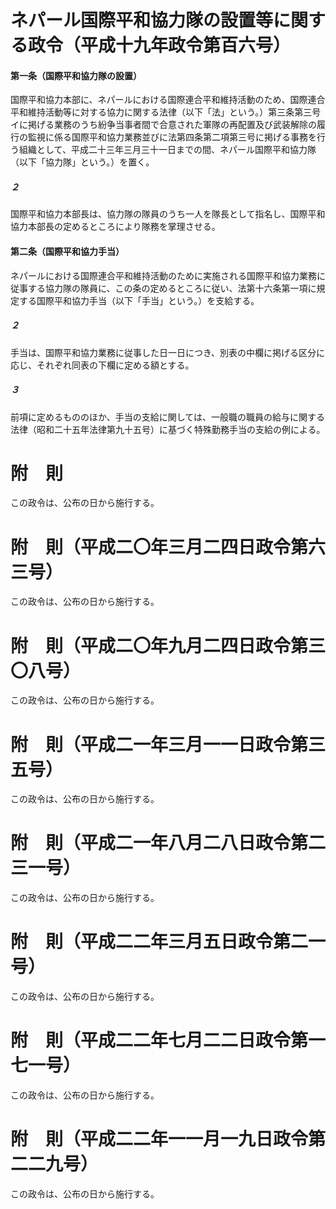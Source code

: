 # ネパール国際平和協力隊の設置等に関する政令（平成十九年政令第百六号）
#### 第一条（国際平和協力隊の設置）
国際平和協力本部に、ネパールにおける国際連合平和維持活動のため、国際連合平和維持活動等に対する協力に関する法律（以下「法」という。）第三条第三号イに掲げる業務のうち紛争当事者間で合意された軍隊の再配置及び武装解除の履行の監視に係る国際平和協力業務並びに法第四条第二項第三号に掲げる事務を行う組織として、平成二十三年三月三十一日までの間、ネパール国際平和協力隊（以下「協力隊」という。）を置く。
##### ２
国際平和協力本部長は、協力隊の隊員のうち一人を隊長として指名し、国際平和協力本部長の定めるところにより隊務を掌理させる。
#### 第二条（国際平和協力手当）
ネパールにおける国際連合平和維持活動のために実施される国際平和協力業務に従事する協力隊の隊員に、この条の定めるところに従い、法第十六条第一項に規定する国際平和協力手当（以下「手当」という。）を支給する。
##### ２
手当は、国際平和協力業務に従事した日一日につき、別表の中欄に掲げる区分に応じ、それぞれ同表の下欄に定める額とする。
##### ３
前項に定めるもののほか、手当の支給に関しては、一般職の職員の給与に関する法律（昭和二十五年法律第九十五号）に基づく特殊勤務手当の支給の例による。
# 附　則
この政令は、公布の日から施行する。
# 附　則（平成二〇年三月二四日政令第六三号）
この政令は、公布の日から施行する。
# 附　則（平成二〇年九月二四日政令第三〇八号）
この政令は、公布の日から施行する。
# 附　則（平成二一年三月一一日政令第三五号）
この政令は、公布の日から施行する。
# 附　則（平成二一年八月二八日政令第二三一号）
この政令は、公布の日から施行する。
# 附　則（平成二二年三月五日政令第二一号）
この政令は、公布の日から施行する。
# 附　則（平成二二年七月二二日政令第一七一号）
この政令は、公布の日から施行する。
# 附　則（平成二二年一一月一九日政令第二二九号）
この政令は、公布の日から施行する。
